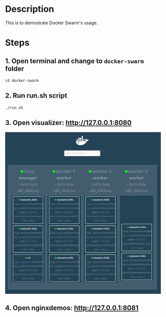 # Description

This is to demostrate Docker Swarm's usage.

# Steps

## 1. Open terminal and change to `docker-swarm` folder
```
cd docker-swarm
```
## 2. Run run.sh script
```
./run.sh
```
## 3. Open visualizer: http://127.0.0.1:8080
![Alt text](images/swarm.png?raw=true)

## 4. Open nginxdemos: http://127.0.0.1:8081

